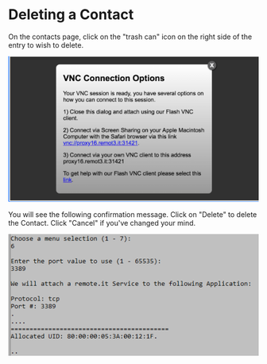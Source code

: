 # Deleting a Contact

On the contacts page, click on the "trash can" icon on the right side of the entry to wish to delete.

![](../../.gitbook/assets/image%20%2853%29.png)

You will see the following confirmation message.  Click on "Delete" to delete the Contact.  Click "Cancel" if you've changed your mind.

![](../../.gitbook/assets/image%20%28112%29.png)

